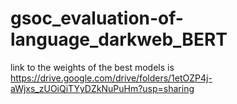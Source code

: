 # gsoc_evaluation-of-language_darkweb_BERT
link to the weights of the best models is https://drive.google.com/drive/folders/1etOZP4j-aWjxs_zUOiQiTYyDZkNuPuHm?usp=sharing

